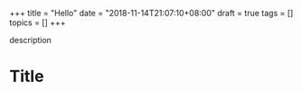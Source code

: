 +++
title = "Hello"
date = "2018-11-14T21:07:10+08:00"
draft = true
tags = []
topics = []
+++

description
<!--more--> 

# Title
